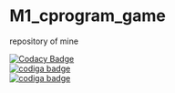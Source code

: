 # M1_cprogram_game
repository of mine



[![Codacy Badge](https://app.codacy.com/project/badge/Grade/69c0ca47fa994a47a9d4d796ba046d37)](https://www.codacy.com/gh/vayusuth/M1_cprogram_game/dashboard?utm_source=github.com&amp;utm_medium=referral&amp;utm_content=vayusuth/M1_cprogram_game&amp;utm_campaign=Badge_Grade)
<br>
<a href="https://api.codiga.io/project/31437/score/svg">
   <img src="https://api.codiga.io/project/31437/score/svg" alt="codiga badge" />
</a>
<br>
<a href="https://api.codiga.io/project/31437/status/svg">
   <img src="https://api.codiga.io/project/31437/status/svg" alt="codiga badge" />
</a>

